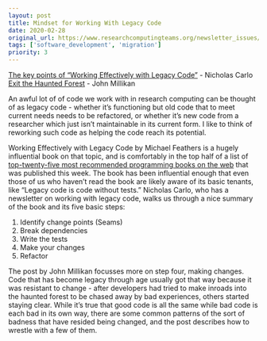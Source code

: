 ```yaml
---
layout: post
title: Mindset for Working With Legacy Code
date: 2020-02-28
original_url: https://www.researchcomputingteams.org/newsletter_issues/0012
tags: ['software_development', 'migration']
priority: 3
---
```


<!-- markdownlint-disable MD033 -->
<!-- markdownlint-disable MD041 -->
<!-- markdownlint-disable MD049 -->

[The key points of “Working Effectively with Legacy Code”](https://understandlegacycode.com/blog/key-points-of-working-effectively-with-legacy-code/) - Nicholas Carlo<br/>
[Exit the Haunted Forest](https://increment.com/software-architecture/exit-the-haunted-forest/) - John Millikan

An awful lot of of code we work with in research computing can be thought of as legacy code - whether it’s functioning but old code that to meet current needs needs to be refactored, or whether it’s new code from a researcher which just isn’t maintainable in its current form.  I like to think of reworking such code as helping the code reach its potential.

Working Effectively with Legacy Code by Michael Feathers is a hugely influential book on that topic, and is comfortably in the top half of a list of [top-twenty-five most recommended programming books on the web](https://www.daolf.com/posts/best-programming-books/) that was published this week.  The book has been influential enough that even those of us who haven’t read the book are likely aware of its basic tenants, like  “Legacy code is code without tests.”  Nicholas Carlo, who has a newsletter on working with legacy code, walks us through a nice summary of the book and its five basic steps:

1. Identify change points (Seams)
2. Break dependencies
3. Write the tests
4. Make your changes
5. Refactor

The post by John Millikan focusses more on step four, making changes.  Code that has become legacy through age usually got that way because it was resistant to change - after developers had tried to make inroads into the haunted forest to be chased away by bad experiences, others started staying clear.  While it’s true that good code is all the same while bad code is each bad in its own way, there are some common patterns of the sort of badness that have resided being changed, and the post describes how to wrestle with a few of them.